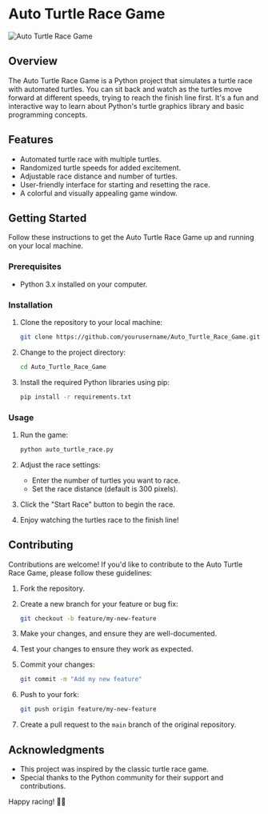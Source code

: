 # Auto Turtle Race Game

![Auto Turtle Race Game](https://github.com/NoorMahammad-S/Auto_Turtle_Race_Game/blob/main/screenshot.png)

## Overview

The Auto Turtle Race Game is a Python project that simulates a turtle race with automated turtles. 
You can sit back and watch as the turtles move forward at different speeds, trying to reach the finish line first. 
It's a fun and interactive way to learn about Python's turtle graphics library and basic programming concepts.

## Features

- Automated turtle race with multiple turtles.
- Randomized turtle speeds for added excitement.
- Adjustable race distance and number of turtles.
- User-friendly interface for starting and resetting the race.
- A colorful and visually appealing game window.

## Getting Started

Follow these instructions to get the Auto Turtle Race Game up and running on your local machine.

### Prerequisites

- Python 3.x installed on your computer.

### Installation

1. Clone the repository to your local machine:

   ```bash
   git clone https://github.com/yourusername/Auto_Turtle_Race_Game.git
   ```

2. Change to the project directory:

   ```bash
   cd Auto_Turtle_Race_Game
   ```

3. Install the required Python libraries using pip:

   ```bash
   pip install -r requirements.txt
   ```

### Usage

1. Run the game:

   ```bash
   python auto_turtle_race.py
   ```

2. Adjust the race settings:
   - Enter the number of turtles you want to race.
   - Set the race distance (default is 300 pixels).

3. Click the "Start Race" button to begin the race.

4. Enjoy watching the turtles race to the finish line!

## Contributing

Contributions are welcome! If you'd like to contribute to the Auto Turtle Race Game, please follow these guidelines:

1. Fork the repository.

2. Create a new branch for your feature or bug fix:

   ```bash
   git checkout -b feature/my-new-feature
   ```

3. Make your changes, and ensure they are well-documented.

4. Test your changes to ensure they work as expected.

5. Commit your changes:

   ```bash
   git commit -m "Add my new feature"
   ```

6. Push to your fork:

   ```bash
   git push origin feature/my-new-feature
   ```

7. Create a pull request to the `main` branch of the original repository.


## Acknowledgments

- This project was inspired by the classic turtle race game.
- Special thanks to the Python community for their support and contributions.


Happy racing! 🐢🏁
